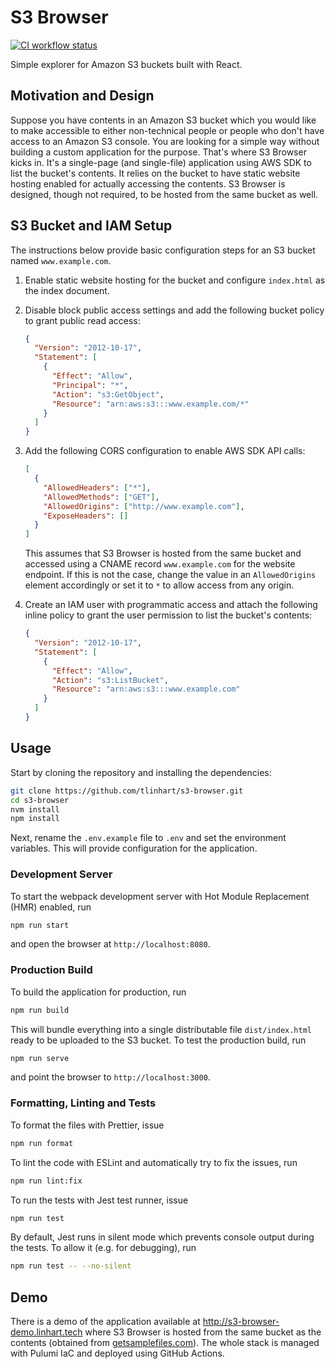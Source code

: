 # S3 Browser

[![CI workflow status][badge]][actions]

[badge]: https://github.com/tlinhart/s3-browser/actions/workflows/ci.yml/badge.svg
[actions]: https://github.com/tlinhart/s3-browser/actions

Simple explorer for Amazon S3 buckets built with React.

## Motivation and Design

Suppose you have contents in an Amazon S3 bucket which you would like to make
accessible to either non-technical people or people who don't have access to an
Amazon S3 console. You are looking for a simple way without building a custom
application for the purpose. That's where S3 Browser kicks in. It's a
single-page (and single-file) application using AWS SDK to list the bucket's
contents. It relies on the bucket to have static website hosting enabled for
actually accessing the contents. S3 Browser is designed, though not required, to
be hosted from the same bucket as well.

## S3 Bucket and IAM Setup

The instructions below provide basic configuration steps for an S3 bucket named
`www.example.com`.

1. Enable static website hosting for the bucket and configure `index.html` as
   the index document.
1. Disable block public access settings and add the following bucket policy to
   grant public read access:

   ```json
   {
     "Version": "2012-10-17",
     "Statement": [
       {
         "Effect": "Allow",
         "Principal": "*",
         "Action": "s3:GetObject",
         "Resource": "arn:aws:s3:::www.example.com/*"
       }
     ]
   }
   ```

1. Add the following CORS configuration to enable AWS SDK API calls:

   ```json
   [
     {
       "AllowedHeaders": ["*"],
       "AllowedMethods": ["GET"],
       "AllowedOrigins": ["http://www.example.com"],
       "ExposeHeaders": []
     }
   ]
   ```

   This assumes that S3 Browser is hosted from the same bucket and accessed
   using a CNAME record `www.example.com` for the website endpoint. If this is
   not the case, change the value in an `AllowedOrigins` element accordingly or
   set it to `*` to allow access from any origin.

1. Create an IAM user with programmatic access and attach the following inline
   policy to grant the user permission to list the bucket's contents:

   ```json
   {
     "Version": "2012-10-17",
     "Statement": [
       {
         "Effect": "Allow",
         "Action": "s3:ListBucket",
         "Resource": "arn:aws:s3:::www.example.com"
       }
     ]
   }
   ```

## Usage

Start by cloning the repository and installing the dependencies:

```sh
git clone https://github.com/tlinhart/s3-browser.git
cd s3-browser
nvm install
npm install
```

Next, rename the `.env.example` file to `.env` and set the environment
variables. This will provide configuration for the application.

### Development Server

To start the webpack development server with Hot Module Replacement (HMR)
enabled, run

```sh
npm run start
```

and open the browser at `http://localhost:8080`.

### Production Build

To build the application for production, run

```sh
npm run build
```

This will bundle everything into a single distributable file `dist/index.html`
ready to be uploaded to the S3 bucket. To test the production build, run

```sh
npm run serve
```

and point the browser to `http://localhost:3000`.

### Formatting, Linting and Tests

To format the files with Prettier, issue

```sh
npm run format
```

To lint the code with ESLint and automatically try to fix the issues, run

```sh
npm run lint:fix
```

To run the tests with Jest test runner, issue

```sh
npm run test
```

By default, Jest runs in silent mode which prevents console output during the
tests. To allow it (e.g. for debugging), run

```sh
npm run test -- --no-silent
```

## Demo

There is a demo of the application available at
http://s3-browser-demo.linhart.tech where S3 Browser is hosted from the same
bucket as the contents (obtained from [getsamplefiles.com][getsamplefiles]). The
whole stack is managed with Pulumi IaC and deployed using GitHub Actions.

[getsamplefiles]: https://getsamplefiles.com

